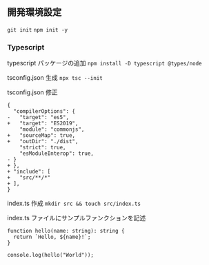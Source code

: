 ## 開発環境設定

`git init`
`npm init -y`

### Typescript

typescript パッケージの追加
`npm install -D typescript @types/node`

tsconfig.json 生成
`npx tsc --init`

tsconfig.json 修正

```
{
  "compilerOptions": {
-   "target": "es5",
+   "target": "ES2019",
    "module": "commonjs",
+   "sourceMap": true,
+   "outDir": "./dist",
    "strict": true,
    "esModuleInterop": true,
- }
+ },
+ "include": [
+   "src/**/*"
+ ],
}
```

index.ts 作成
`mkdir src && touch src/index.ts`

index.ts ファイルにサンプルファンクションを記述

```
function hello(name: string): string {
  return `Hello, ${name}!`;
}

console.log(hello("World"));
```

